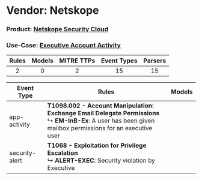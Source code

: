 Vendor: Netskope
================
### Product: [Netskope Security Cloud](../ds_netskope_netskope_security_cloud.md)
### Use-Case: [Executive Account Activity](../../../../UseCases/uc_executive_account_activity.md)

| Rules | Models | MITRE TTPs | Event Types | Parsers |
|:-----:|:------:|:----------:|:-----------:|:-------:|
|   2   |   0    |     2      |     15      |   15    |

| Event Type     | Rules                                                                                                                                                                | Models |
| -------------- | -------------------------------------------------------------------------------------------------------------------------------------------------------------------- | ------ |
| app-activity   | <b>T1098.002 - Account Manipulation: Exchange Email Delegate Permissions</b><br> ↳ <b>EM-InB-Ex</b>: A user has been given mailbox permissions for an executive user |        |
| security-alert | <b>T1068 - Exploitation for Privilege Escalation</b><br> ↳ <b>ALERT-EXEC</b>: Security violation by Executive                                                        |        |